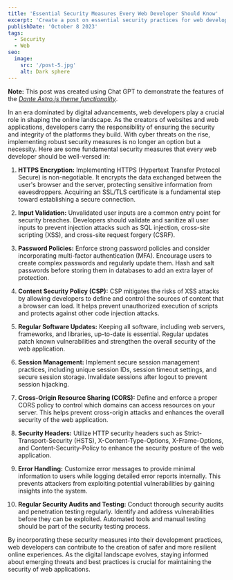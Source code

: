 ```yaml
---
title: 'Essential Security Measures Every Web Developer Should Know'
excerpt: 'Create a post on essential security practices for web developers. Cover topics such as secure coding, HTTPS implementation, and protection against common web vulnerabilities.'
publishDate: 'October 8 2023'
tags:
  - Security
  - Web
seo:
  image:
    src: '/post-5.jpg'
    alt: Dark sphere
---
```


**Note:** This post was created using Chat GPT to demonstrate the features of the _[Dante Astro.js theme functionality](https://justgoodui.com/astro-themes/dante/)_.

In an era dominated by digital advancements, web developers play a crucial role in shaping the online landscape. As the creators of websites and web applications, developers carry the responsibility of ensuring the security and integrity of the platforms they build. With cyber threats on the rise, implementing robust security measures is no longer an option but a necessity. Here are some fundamental security measures that every web developer should be well-versed in:

1. **HTTPS Encryption:**
   Implementing HTTPS (Hypertext Transfer Protocol Secure) is non-negotiable. It encrypts the data exchanged between the user's browser and the server, protecting sensitive information from eavesdroppers. Acquiring an SSL/TLS certificate is a fundamental step toward establishing a secure connection.

2. **Input Validation:**
   Unvalidated user inputs are a common entry point for security breaches. Developers should validate and sanitize all user inputs to prevent injection attacks such as SQL injection, cross-site scripting (XSS), and cross-site request forgery (CSRF).

3. **Password Policies:**
   Enforce strong password policies and consider incorporating multi-factor authentication (MFA). Encourage users to create complex passwords and regularly update them. Hash and salt passwords before storing them in databases to add an extra layer of protection.

4. **Content Security Policy (CSP):**
   CSP mitigates the risks of XSS attacks by allowing developers to define and control the sources of content that a browser can load. It helps prevent unauthorized execution of scripts and protects against other code injection attacks.

5. **Regular Software Updates:**
   Keeping all software, including web servers, frameworks, and libraries, up-to-date is essential. Regular updates patch known vulnerabilities and strengthen the overall security of the web application.

6. **Session Management:**
   Implement secure session management practices, including unique session IDs, session timeout settings, and secure session storage. Invalidate sessions after logout to prevent session hijacking.

7. **Cross-Origin Resource Sharing (CORS):**
   Define and enforce a proper CORS policy to control which domains can access resources on your server. This helps prevent cross-origin attacks and enhances the overall security of the web application.

8. **Security Headers:**
   Utilize HTTP security headers such as Strict-Transport-Security (HSTS), X-Content-Type-Options, X-Frame-Options, and Content-Security-Policy to enhance the security posture of the web application.

9. **Error Handling:**
   Customize error messages to provide minimal information to users while logging detailed error reports internally. This prevents attackers from exploiting potential vulnerabilities by gaining insights into the system.

10. **Regular Security Audits and Testing:**
    Conduct thorough security audits and penetration testing regularly. Identify and address vulnerabilities before they can be exploited. Automated tools and manual testing should be part of the security testing process.

By incorporating these security measures into their development practices, web developers can contribute to the creation of safer and more resilient online experiences. As the digital landscape evolves, staying informed about emerging threats and best practices is crucial for maintaining the security of web applications.
